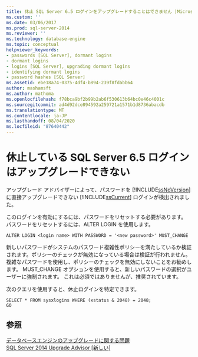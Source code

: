 ```yaml
---
title: 休止 SQL Server 6.5 ログインをアップグレードすることはできません |Microsoft Docs
ms.custom: ''
ms.date: 03/06/2017
ms.prod: sql-server-2014
ms.reviewer: ''
ms.technology: database-engine
ms.topic: conceptual
helpviewer_keywords:
- passwords [SQL Server], dormant logins
- dormant logins
- logins [SQL Server], upgrading dormant logins
- identifying dormant logins
- password hashes [SQL Server]
ms.assetid: ebe18a74-0375-4df4-b894-239f8fdabb64
author: mashamsft
ms.author: mathoma
ms.openlocfilehash: f78bca9bf2b99b2ab6f530613b64bc0e46c4001c
ms.sourcegitcommit: ad4d92dce894592a259721a1571b1d8736abacdb
ms.translationtype: MT
ms.contentlocale: ja-JP
ms.lasthandoff: 08/04/2020
ms.locfileid: "87640442"
---
```

# <a name="dormant-sql-server-65-logins-cannot-be-upgraded"></a>休止している SQL Server 6.5 ログインはアップグレードできない
  アップグレード アドバイザーによって、パスワードを [!INCLUDE[ssNoVersion](../../includes/ssnoversion-md.md)] に直接アップグレードできない [!INCLUDE[ssCurrent](../../includes/sscurrent-md.md)] ログインが検出されました。  
  
 このログインを有効にするには、パスワードをリセットする必要があります。 パスワードをリセットするには、ALTER LOGIN を使用します。  
  
```  
ALTER LOGIN <login name> WITH PASSWORD = '<new password>' MUST_CHANGE  
```  
  
 新しいパスワードがシステムのパスワード複雑性ポリシーを満たしているか検証されます。ポリシーのチェックが無効になっている場合は検証が行われません。 複雑なパスワードを使用し、ポリシーのチェックを無効にしないことをお勧めします。 MUST_CHANGE オプションを使用すると、新しいパスワードの選択がユーザーに強制されます。 これは必須ではありませんが、推奨されています。  
  
 次のクエリを使用すると、休止ログインを特定できます。  
  
```  
SELECT * FROM sysxlogins WHERE (xstatus & 2048) = 2048;  
GO  
```  
  
## <a name="see-also"></a>参照  
 [データベースエンジンのアップグレードに関する問題](../../../2014/sql-server/install/database-engine-upgrade-issues.md)   
 [SQL Server 2014 Upgrade Advisor &#91;新しい&#93;](sql-server-2014-upgrade-advisor.md)  
  
  
